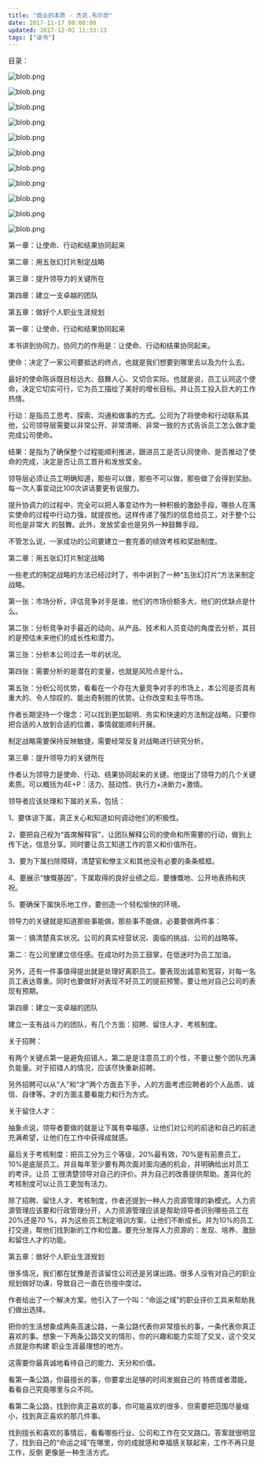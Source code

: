 ```yaml
---
title: "商业的本质 - 杰克.韦尔奇"
date: 2017-11-17 08:00:00
updated: 2017-12-01 11:33:13
tags: ["读书"]
---
```

目录：

![blob.png](/uploads/ueditor/image9/20171201/1512098927.png)

![blob.png](/uploads/ueditor/image9/20171201/1512098970.png)

![blob.png](/uploads/ueditor/image9/20171201/1512099055.png)

![blob.png](/uploads/ueditor/image9/20171201/1512099078.png)

![blob.png](/uploads/ueditor/image9/20171201/1512099089.png)

![blob.png](/uploads/ueditor/image9/20171201/1512099104.png)

![blob.png](/uploads/ueditor/image9/20171201/1512099119.png)

![blob.png](/uploads/ueditor/image9/20171201/1512099128.png)

![blob.png](/uploads/ueditor/image9/20171201/1512099142.png)

![blob.png](/uploads/ueditor/image9/20171201/1512099166.png)

![blob.png](/uploads/ueditor/image9/20171201/1512099181.png)

  

第一章：让使命、行动和结果协同起来

  

第二章：用五张幻灯片制定战略

  

第三章：提升领导力的关键所在

  

第四章：建立一支卓越的团队

  

第五章：做好个人职业生涯规划

  

第一章：让使命、行动和结果协同起来

  

本书讲到协同力，协同力的作用是：让使命、行动和结果协同起来。

  

使命：决定了一家公司要抵达的终点，也就是我们想要到哪里去以及为什么去。

  

最好的使命陈诉既目标远大、鼓舞人心、又切合实际。也就是说，员工认同这个使命，决定它切实可行，它为员工描绘了美好的增长目标。并让员工投入巨大的工作热情。

  

行动：是指员工思考、探索、沟通和做事的方式。公司为了将使命和行动联系其他，公司领导层需要以非常公开、非常清晰、非常一致的方式告诉员工怎么做才能完成公司使命。

  

结果：是指为了确保整个过程能顺利推进，跟进员工是否认同使命、是否推动了使命的完成，决定是否让员工晋升和发放奖金。

  

领导层必须让员工明确知道，那些可以做，那些不可以做，那些做了会得到奖励。每一次人事变动比100次讲话要更有说服力。

  

提升协调力的过程中，完全可以把人事变动作为一种积极的激励手段，哪些人在落实使命的过程中行动力强，就提拔他。这样传递了强烈的信息给员工，对于整个公司也是非常大
的鼓舞。此外，发放奖金也是另外一种鼓舞手段。

  

不管怎么说，一家成功的公司要建立一套完善的绩效考核和奖励制度。

  

第二章：用五张幻灯片制定战略

  

一些老式的制定战略的方法已经过时了，书中讲到了一种“五张幻灯片”方法来制定战略。

  

第一张：市场分析，评估竞争对手是谁，他们的市场份额多大，他们的优缺点是什么。

  

第二张：分析竞争对手最近的动向，从产品、技术和人员变动的角度去分析，其目的是预估未来他们的成长性和潜力。

  

第三张：分析本公司过去一年的状况。

  

第四张：需要分析的是潜在的变量，也就是风险点是什么。

  

第五张：分析公司优势，看看在一个存在大量竞争对手的市场上，本公司是否具有重大的、令人惊叹的、能出奇制胜的优势。让你改变和主导市场。

  

作者长期坚持一个理念：可以找到更加聪明、务实和快速的方法制定战略，只要你把合适的人放到合适的位置，事情就能顺利开展。

  

制定战略需要保持反映敏捷，需要经常反复对战略进行研究分析。

  

第三章：提升领导力的关键所在

  

作者认为领导力是使命、行动、结果协同起来的关键。他提出了领导力的几个关键素质。可以概括为4E+P：活力、鼓动性、执行力+决断力+激情。

  

领导者应该处理和下属的关系，包括：

  

1、要体谅下属，真正关心和知道如何调动他们的积极性。

  

2、要把自己视为“首席解释官”，让团队解释公司的使命和所需要的行动，做到上传下达，信息分享。同时要让员工知道工作的意义和价值所在。

  

3、要为下属扫除障碍，清楚官和僚主义和其他没有必要的条条框框。

  

4、要展示“慷慨基因”，下属取得的良好业绩之后，要慷慨地、公开地表扬和庆祝。

  

5、要确保下属快乐地工作，要创造一个轻松愉快的环境。

  

领导力的关键就是知道那些事能做，那些事不能做，必要要做两件事：

  

第一：搞清楚真实状况。公司的真实经营状况、面临的挑战、公司的战略等。

  

第二：在公司里建立信任感。在成功时为员工鼓掌，在低迷时为员工加油。

  

另外，还有一件事值得提出就是处理好离职员工。要表现出诚意和宽容，对每一名员工表达尊重。同时也要做好对表现不好员工的提前预警。要让他对自己公司的表现有预期。

  

第四章：建立一支卓越的团队

  

建立一支有战斗力的团队，有几个方面：招聘、留住人才、考核制度。

  

关于招聘：

  

有两个关键点第一是避免招错人，第二是是注意员工的个性，不要让整个团队充满负能量。对于招错人的情况，应该尽快重新招聘。

  

另外招聘可以从“人”和“才”两个方面去下手，人的方面考虑应聘者的个人品质、诚信、自律等。才的方面主要看能力和行为方式。

  

关于留住人才：

  

抽象点说，领导者要做的就是让下属有幸福感，让他们对公司的前途和自己的前途充满希望，让他们在工作中获得成就感。

  

最后关于考核制度：把员工分为三个等级，20%最有效，70%是有前景员工，10%是底层员工。并且每年至少要有两次面对面沟通的机会，并明确给出对员工的考评。让员
工很清楚领导对自己的评价。并为自己的改善提供帮助。差异化的考核制度可以让员工更加有活力。

  

除了招聘、留住人才、考核制度，作者还提到一种人力资源管理的新模式。人力资源管理应该要和行政管理分开，人力资源管理应该是帮助领导者识别哪些员工在20%还是70
%，并为这些员工制定培训方案，让他们不断成长。并为10%的员工打交道，帮他们找到新的工作和位置。要充分发挥人力资源的：发现、培养、激励和留住人才的功能。

  

第五章：做好个人职业生涯规划

  

很多情况，我们都在犹豫是否该留住公司还是另谋出路。很多人没有对自己的职业规划做好功课，导致自己一直在彷徨中度过。

  

作者给出了一个解决方案。他引入了一个叫：“命运之域”的职业评价工具来帮助我们做出选择。

  

把你的生活想象成两条高速公路，一条公路代表你非常擅长的事，一条代表你真正喜欢的事。想象一下两条公路交叉的情形，你的兴趣和能力实现了交叉，这个交叉点就是你构建
职业生涯最理想的地方。

  

这需要你最真诚地看待自己的能力、天分和价值。

  

看第一条公路，你最擅长的事，你要拿出足够的时间发掘自己的 特质或者潜能，看看自己究竟哪里与众不同。

  

看第二条公路，找到你真正喜欢的事，你可能喜欢的很多，但需要把范围尽量缩小，找到真正喜欢的那几件事。

  

找到擅长和喜欢的事情后，看看哪些行业、公司和工作在交叉路口。答案就很明显了，找到自己的“命运之域”在哪里，你的成就感和幸福感关联起来，工作不再只是工作，反倒
更像是一种生活方式。

  

